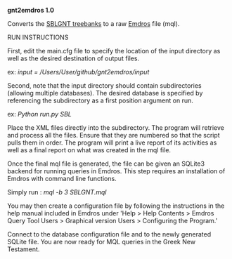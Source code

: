 **gnt2emdros 1.0**

Converts the [SBLGNT treebanks](https://github.com/biblicalhumanities/greek-new-testament/tree/master/syntax-trees/sblgnt) to a raw [Emdros](http://emdros.org) file (mql).


RUN INSTRUCTIONS

First, edit the main.cfg file to specify the location of the input directory as well as the desired destination of output files. 

ex: 
*input = /Users/User/github/gnt2emdros/input*

Second, note that the input directory should contain subdirectories (allowing multiple databases). The desired database is specified by referencing the subdirectory as a first position argument on run. 

ex: 
*Python run.py SBL*

Place the XML files directly into the subdirectory. The program will retrieve and process all the files. Ensure that they are numbered so that the script pulls them in order. The program will print a live report of its activities as well as a final report on what was created in the mql file.

Once the final mql file is generated, the file can be given an SQLite3 backend for running queries in Emdros. This step requires an installation of Emdros with command line functions.

Simply run :
*mql -b 3 SBLGNT.mql*

You may then create a configuration file by following the instructions in the help manual included in Emdros under 'Help > Help Contents > Emdros Query Tool Users > Graphical version Users > Configuring the Program.'

Connect to the database configuration file and to the newly generated SQLite file. You are now ready for MQL queries in the Greek New Testament.
